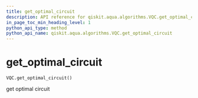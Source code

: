 ```yaml
---
title: get_optimal_circuit
description: API reference for qiskit.aqua.algorithms.VQC.get_optimal_circuit
in_page_toc_min_heading_level: 1
python_api_type: method
python_api_name: qiskit.aqua.algorithms.VQC.get_optimal_circuit
---
```


# get\_optimal\_circuit

<span id="qiskit.aqua.algorithms.VQC.get_optimal_circuit" />

`VQC.get_optimal_circuit()`

get optimal circuit

